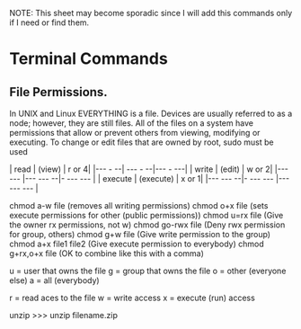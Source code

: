 NOTE: This sheet may become sporadic since I will add this commands only if I need or find them.

# Terminal Commands

## File Permissions.

In UNIX and Linux EVERYTHING is a file. 
Devices are usually referred to as a node; however, they are still files. All of the files  on a system have permissions that allow or prevent others from viewing, modifying or  executing. 
To change or edit files that are owned by root, sudo must be used 

| read | (view) | r or 4|
|--- - --| ---  - --|--- - ---|
| write | (edit) | w or 2|
|--- --- |--- --- --|- --- ---  |
| execute | (execute) | x or 1| 
|--- --- --|- --- --- |--- --- --- |

chmod a-w file (removes all writing permissions) 
chmod o+x file (sets execute permissions for other (public permissions)) 
chmod u=rx file        (Give the owner rx permissions, not w) 
chmod go-rwx file      (Deny rwx permission for group, others) 
chmod g+w file         (Give write permission to the group) 
chmod a+x file1 file2  (Give execute permission to everybody) 
chmod g+rx,o+x file    (OK to combine like this with a comma) 

u = user that owns the file 
g = group that owns the file 
o = other (everyone else) 
a = all (everybody) 

r = read aces to the file 
w = write access 
x = execute (run) access  


unzip >>> unzip filename.zip
